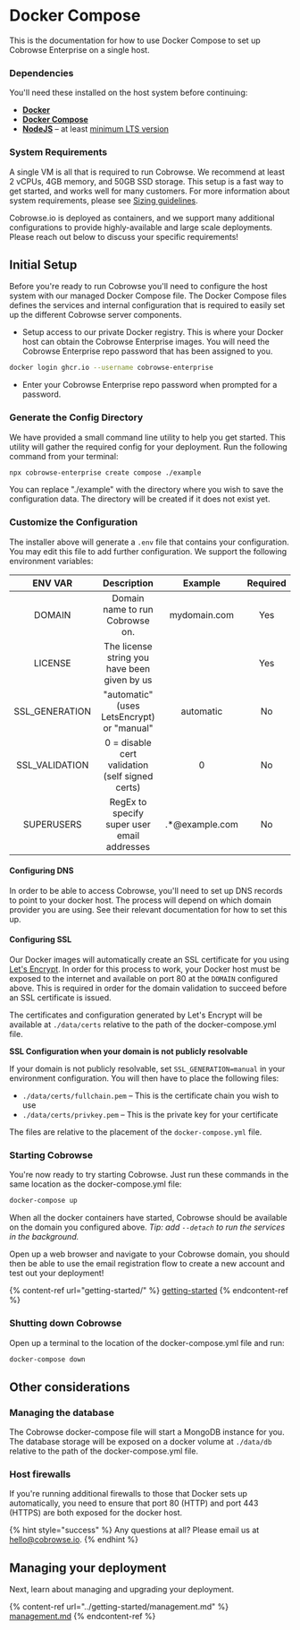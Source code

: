 # Docker Compose

This is the documentation for how to use Docker Compose to set up Cobrowse Enterprise on a single host.

### Dependencies

You'll need these installed on the host system before continuing:

* [**Docker**](https://www.docker.com)
* [**Docker Compose**](https://docs.docker.com/compose/install/)
* [**NodeJS**](https://nodejs.org/en/) – at least [minimum LTS version](https://nodejs.org/en/about/releases/)

### System Requirements

A single VM is all that is required to run Cobrowse. We recommend at least 2 vCPUs, 4GB memory, and 50GB SSD storage. This setup is a fast way to get started, and works well for many customers. For more information about system requirements, please see [Sizing guidelines](sizing-guidelines.md).

Cobrowse.io is deployed as containers, and we support many additional configurations to provide highly-available and large scale deployments. Please reach out below to discuss your specific requirements!

## Initial Setup

Before you're ready to run Cobrowse you'll need to configure the host system with our managed Docker Compose file. The Docker Compose files defines the services and internal configuration that is required to easily set up the different Cobrowse server components.

* Setup access to our private Docker registry. This is where your Docker host can obtain the Cobrowse Enterprise images. You will need the Cobrowse Enterprise repo password that has been assigned to you.

```bash
docker login ghcr.io --username cobrowse-enterprise
```

* Enter your Cobrowse Enterprise repo password when prompted for a password.

### Generate the Config Directory

We have provided a small command line utility to help you get started. This utility will gather the required config for your deployment. Run the following command from your terminal:

```bash
npx cobrowse-enterprise create compose ./example
```

You can replace "./example" with the directory where you wish to save the configuration data. The directory will be created if it does not exist yet.

### Customize the Configuration

The installer above will generate a `.env` file that contains your configuration. You may edit this file to add further configuration. We support the following environment variables:

|     ENV VAR     |                   Description                   |     Example     | Required |
| :-------------: | :---------------------------------------------: | :-------------: | :------: |
|      DOMAIN     |         Domain name to run Cobrowse on.         |   mydomain.com  |    Yes   |
|     LICENSE     |   The license string you have been given by us  |                 |    Yes   |
| SSL\_GENERATION |    "automatic" (uses LetsEncrypt) or "manual"   |    automatic    |    No    |
| SSL\_VALIDATION | 0 = disable cert validation (self signed certs) |        0        |    No    |
|    SUPERUSERS   |   RegEx to specify super user email addresses   | .\*@example.com |    No    |

#### Configuring DNS

In order to be able to access Cobrowse, you'll need to set up DNS records to point to your docker host. The process will depend on which domain provider you are using. See their relevant documentation for how to set this up.

#### Configuring SSL

Our Docker images will automatically create an SSL certificate for you using [Let's Encrypt](https://letsencrypt.org/). In order for this process to work, your Docker host must be exposed to the internet and available on port 80 at the `DOMAIN` configured above. This is required in order for the domain validation to succeed before an SSL certificate is issued.

The certificates and configuration generated by Let's Encrypt will be available at `./data/certs` relative to the path of the docker-compose.yml file.

**SSL Configuration when your domain is not publicly resolvable**

If your domain is not publicly resolvable, set `SSL_GENERATION=manual` in your environment configuration. You will then have to place the following files:

* `./data/certs/fullchain.pem` – This is the certificate chain you wish to use
* `./data/certs/privkey.pem` – This is the private key for your certificate

The files are relative to the placement of the `docker-compose.yml` file.

### Starting Cobrowse

You're now ready to try starting Cobrowse. Just run these commands in the same location as the docker-compose.yml file:

```bash
docker-compose up
```

When all the docker containers have started, Cobrowse should be available on the domain you configured above. _Tip: add `--detach` to run the services in the background._

Open up a web browser and navigate to your Cobrowse domain, you should then be able to use the email registration flow to create a new account and test out your deployment!

{% content-ref url="getting-started/" %}
[getting-started](getting-started/)
{% endcontent-ref %}

### Shutting down Cobrowse

Open up a terminal to the location of the docker-compose.yml file and run:

```bash
docker-compose down
```

## Other considerations

### Managing the database

The Cobrowse docker-compose file will start a MongoDB instance for you. The database storage will be exposed on a docker volume at `./data/db` relative to the path of the docker-compose.yml file.

### Host firewalls

If you're running additional firewalls to those that Docker sets up automatically, you need to ensure that port 80 (HTTP) and port 443 (HTTPS) are both exposed for the docker host.

{% hint style="success" %}
Any questions at all? Please email us at [hello@cobrowse.io](mailto:hello@cobrowse.io).
{% endhint %}

## Managing your deployment

Next, learn about managing and upgrading your deployment.

{% content-ref url="../getting-started/management.md" %}
[management.md](getting-started/management.md)
{% endcontent-ref %}